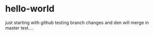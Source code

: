 # hello-world
just starting with github 
testing branch changes and den will merge in master
test....
